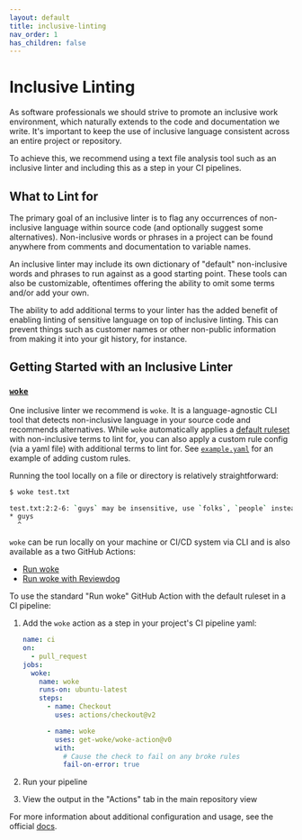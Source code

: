 ```yaml
---
layout: default
title: inclusive-linting
nav_order: 1
has_children: false
---
```


# Inclusive Linting

As software professionals we should strive to promote an inclusive work environment, which naturally extends to the code and documentation we write. It's important to keep the use of inclusive language consistent across an entire project or repository.

To achieve this, we recommend using a text file analysis tool such as an inclusive linter and including this as a step in your CI pipelines.

## What to Lint for

The primary goal of an inclusive linter is to flag any occurrences of non-inclusive language within source code (and optionally suggest some alternatives). Non-inclusive words or phrases in a project can be found anywhere from comments and documentation to variable names.

An inclusive linter may include its own dictionary of "default" non-inclusive words and phrases to run against as a good starting point. These tools can also be customizable, oftentimes offering the ability to omit some terms and/or add your own.

The ability to add additional terms to your linter has the added benefit of enabling linting of sensitive language on top of inclusive linting. This can prevent things such as customer names or other non-public information from making it into your git history, for instance.

## Getting Started with an Inclusive Linter

### [`woke`]

One inclusive linter we recommend is `woke`. It is a language-agnostic CLI tool that detects non-inclusive language in your source code and recommends alternatives. While `woke` automatically applies a [default ruleset] with non-inclusive terms to lint for, you can also apply a custom rule config (via a yaml file) with additional terms to lint for. See [`example.yaml`] for an example of adding custom rules.

Running the tool locally on a file or directory is relatively straightforward:

```sh
$ woke test.txt

test.txt:2:2-6: `guys` may be insensitive, use `folks`, `people` instead (warning)
* guys
  ^
```

`woke` can be run locally on your machine or CI/CD system via CLI and is also available as a two GitHub Actions:

- [Run woke]
- [Run woke with Reviewdog]

To use the standard "Run woke" GitHub Action with the default ruleset in a CI pipeline:

1. Add the `woke` action as a step in your project's CI pipeline yaml:

    ```yaml
    name: ci
    on:
      - pull_request
    jobs:
      woke:
        name: woke
        runs-on: ubuntu-latest
        steps:
          - name: Checkout
            uses: actions/checkout@v2

          - name: woke
            uses: get-woke/woke-action@v0
            with:
              # Cause the check to fail on any broke rules
              fail-on-error: true
    ```

1. Run your pipeline
1. View the output in the "Actions" tab in the main repository view

For more information about additional configuration and usage, see the official [docs].

[`woke`]: https://github.com/get-woke/woke
[default ruleset]: https://github.com/get-woke/woke/blob/main/pkg/rule/default.yaml
[`example.yaml`]: https://github.com/get-woke/woke/blob/main/example.yaml
[Run woke]: https://github.com/marketplace/actions/run-woke
[Run woke with reviewdog]: https://github.com/marketplace/actions/run-woke-with-reviewdog
[docs]: https://docs.getwoke.tech/
